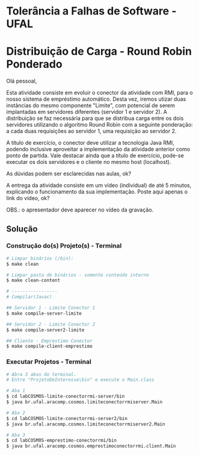# Tolerância a Falhas de Software - UFAL

# Distribuição de Carga - Round Robin Ponderado

Olá pessoal,

Esta atividade consiste em evoluir o conector da atividade com RMI, para o nosso sistema de empréstimo automático. Desta vez, iremos utizar duas instâncias do mesmo componente "Limite", com potencial de serem implantadas em servidores diferentes (servidor 1 e servidor 2). A distribuição se faz necessária para que se distribua carga entre os dois servidores utilizando o algoritmo Round Robin com a seguinte ponderação: a cada duas requisições ao servidor 1, uma requisição ao servidor 2.

A título de exercício, o conector deve utilizar a tecnologia Java RMI, podendo inclusive aproveitar a implementação da atividade anterior como ponto de partida. Vale destacar ainda que a título de exercício, pode-se executar os dois servidores e o cliente no mesmo host (localhost).

As dúvidas podem ser esclarecidas nas aulas, ok?


A entrega da atividade consiste em um vídeo (individual) de até 5 minutos, explicando o funcionamento da sua implementação. Poste aqui apenas o link do vídeo, ok?

OBS.: o apresentador deve aparecer no vídeo da gravação.

## Solução

### Construção do(s) Projeto(s) - Terminal
 
```bash
# Limpar binários (/bin):
$ make clean

# Limpar pasta de binários - somente conteúdo interno
$ make clean-content

# -----------------
# Compilar(Javac)

## Servidor 1 - Limite Conector 1
$ make compile-server-limite

## Servidor 2 - Limite Conector 2
$ make compile-server2-limite

## Cliente - Emprestimo Conector
$ make compile-client-emprestimo
```

### Executar Projetos - Terminal

```bash
# Abra 3 abas do terminal.
# Entre "ProjetoDeInteresse\bin" e execute o Main.class

# Aba 1
$ cd labCOSMOS-limite-conectorrmi-server/bin
$ java br.ufal.aracomp.cosmos.limiteconectorrmiserver.Main

# Aba 2
$ cd labCOSMOS-limite-conectorrmi-server2/bin
$ java br.ufal.aracomp.cosmos.limiteconectorrmiserver2.Main

# Aba 3
$ cd labCOSMOS-emprestimo-conectorrmi/bin 
$ java br.ufal.aracomp.cosmos.emprestimoconectorrmi.client.Main

```